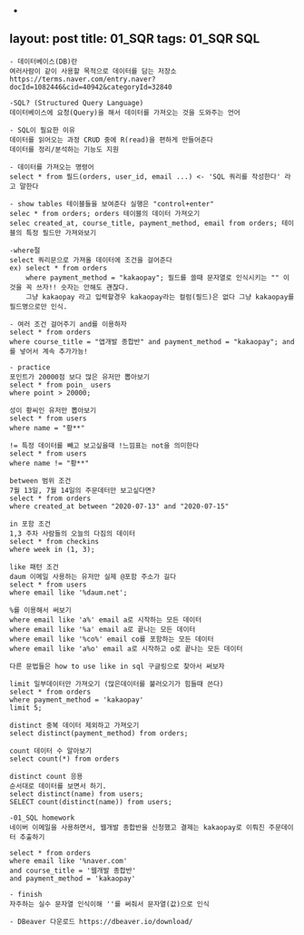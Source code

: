 -
layout: post
title: 01_SQR 
tags: 01_SQR SQL
---

    - 데이터베이스(DB)란 
    여러사람이 같이 사용할 목적으로 데이터를 담는 저장소
    https://terms.naver.com/entry.naver?docId=1082446&cid=40942&categoryId=32840
    
    -SQL? (Structured Query Language)
    데이터베이스에 요청(Query)을 해서 데이터를 가져오는 것을 도와주는 언어
    
    - SQL이 필요한 이유
    데이터를 읽어오는 과정 CRUD 중에 R(read)을 편하게 만들어준다
    데이터를 정리/분석하는 기능도 지원
    
    - 데이터를 가져오는 명령어 
    select * from 필드(orders, user_id, email ...) <- 'SQL 쿼리를 작성한다' 라고 말한다
   
    - show tables 테이블들을 보여준다 실행은 "control+enter"
    selec * from orders; orders 테이블의 데이터 가져오기
    selec created_at, course_title, payment_method, email from orders; 테이블의 특정 필드만 가져와보기
    
    -where절 
    select 쿼리문으로 가져올 데이터에 조건을 걸어준다
    ex) select * from orders
        where payment_method = "kakaopay"; 필드를 쓸때 문자열로 인식시키는 "" 이것을 꼭 쓰자!! 숫자는 안해도 괜찮다.
        그냥 kakaopay 라고 입력할경우 kakaopay라는 컬럼(필드)은 없다 그냥 kakaopay를 필드명으로만 인식.
   
    - 여러 조건 걸어주기 and를 이용하자
    select * from orders
    where course_title = "앱개발 종합반" and payment_method = "kakaopay"; and를 넣어서 계속 추가가능!
    
    - practice 
    포인트가 20000점 보다 많은 유저만 뽑아보기
    select * from poin_ users
    where point > 20000;
    
    성이 황씨인 유저만 뽑아보기
    select * from users
    where name = "황**"
    
    != 특정 데이터를 빼고 보고싶을때 !느낌표는 not을 의미한다
    select * from users
    where name != "황**"
   
    between 범위 조건
    7월 13일, 7월 14일의 주문데터만 보고싶다면?
    select * from orders
    where created_at between "2020-07-13" and "2020-07-15"
    
    in 포함 조건
    1,3 주차 사람들의 오늘의 다짐의 데이터
    select * from checkins
    where week in (1, 3);
    
    like 패턴 조건
    daum 이메일 사용하는 유저만 실제 @포함 주소가 길다 
    select * from users
    where email like '%daum.net';
    
    %를 이용해서 써보기
    where email like 'a%' email a로 시작하는 모든 데이터
    where email like '%a' email a로 끝나는 모든 데이터
    where email like '%co%' email co를 포함하는 모든 데이터
    where email like 'a%o' email a로 시작하고 o로 끝나는 모든 데이터
    
    다른 문법들은 how to use like in sql 구글링으로 찾아서 써보자
    
    limit 일부데이터만 가져오기 (많은데이터를 불러오기가 힘들때 쓴다)
    select * from orders
    where payment_method = 'kakaopay'
    limit 5;
    
    distinct 중복 데이터 제외하고 가져오기
    select distinct(payment_method) from orders;
    
    count 데이터 수 알아보기
    select count(*) from orders
    
    distinct count 응용
    순서대로 데이터를 보면서 하기.
    select distinct(name) from users;
    SELECT count(distinct(name)) from users;
    
    -01_SQL homework
    네이버 이메일을 사용하면서, 웹개발 종합반을 신청했고 결제는 kakaopay로 이뤄진 주문데이터 추출하기
    
    select * from orders
    where email like '%naver.com'
    and course_title = '웹개발 종합반'
    and payment_method = 'kakaopay'
    
    - finish 
    자주하는 실수 문자열 인식이해 ''를 써줘서 문자열(값)으로 인식 
    
    - DBeaver 다운로드 https://dbeaver.io/download/
    
    
  
    

